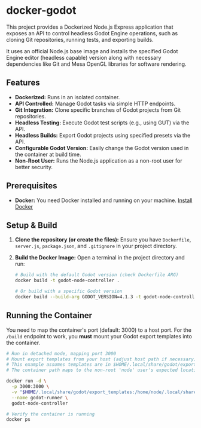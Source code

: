 # docker-godot

This project provides a Dockerized Node.js Express application that exposes an API to control headless Godot Engine operations, such as cloning Git repositories, running tests, and exporting builds.

It uses an official Node.js base image and installs the specified Godot Engine editor (headless capable) version along with necessary dependencies like Git and Mesa OpenGL libraries for software rendering.

## Features

*   **Dockerized:** Runs in an isolated container.
*   **API Controlled:** Manage Godot tasks via simple HTTP endpoints.
*   **Git Integration:** Clone specific branches of Godot projects from Git repositories.
*   **Headless Testing:** Execute Godot test scripts (e.g., using GUT) via the API.
*   **Headless Builds:** Export Godot projects using specified presets via the API.
*   **Configurable Godot Version:** Easily change the Godot version used in the container at build time.
*   **Non-Root User:** Runs the Node.js application as a non-root user for better security.

## Prerequisites

*   **Docker:** You need Docker installed and running on your machine. [Install Docker](https://docs.docker.com/engine/install/)

## Setup & Build

1.  **Clone the repository (or create the files):** Ensure you have `Dockerfile`, `server.js`, `package.json`, and `.gitignore` in your project directory.
2.  **Build the Docker Image:** Open a terminal in the project directory and run:

    ```bash
    # Build with the default Godot version (check Dockerfile ARG)
    docker build -t godot-node-controller .

    # Or build with a specific Godot version
    docker build --build-arg GODOT_VERSION=4.1.3 -t godot-node-controller:4.1.3 .
    ```

## Running the Container

You need to map the container's port (default: 3000) to a host port. For the `/build` endpoint to work, you **must** mount your Godot export templates into the container.

```bash
# Run in detached mode, mapping port 3000
# Mount export templates from your host (adjust host path if necessary)
# This example assumes templates are in $HOME/.local/share/godot/export_templates
# The container path maps to the non-root 'node' user's expected location

docker run -d \
  -p 3000:3000 \
  -v "$HOME/.local/share/godot/export_templates:/home/node/.local/share/godot/export_templates" \
  --name godot-runner \
  godot-node-controller

# Verify the container is running
docker ps
